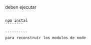 

deben ejecutar
``````````````````````

npm instal
````````

``````````
para reconstruir los modulos de node